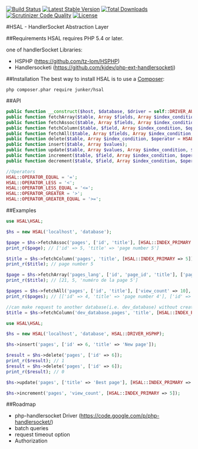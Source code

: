 [![Build Status](https://travis-ci.org/Junker/HSAL.svg?branch=master)](https://travis-ci.org/Junker/HSAL)
[![Latest Stable Version](https://poser.pugx.org/junker/hsal/v/stable)](https://packagist.org/packages/junker/hsal)
[![Total Downloads](https://poser.pugx.org/junker/hsal/downloads)](https://packagist.org/packages/junker/hsal)
[![Scrutinizer Code Quality](https://scrutinizer-ci.com/g/Junker/HSAL/badges/quality-score.png?b=master)](https://scrutinizer-ci.com/g/Junker/HSAL/?branch=master)
[![License](https://poser.pugx.org/junker/hsal/license)](https://packagist.org/packages/junker/hsal)


#HSAL - HandlerSocket Abstraction Layer


##Requirements
HSAL requires PHP 5.4 or later.

one of handlerSocket Libraries: 
* HSPHP (https://github.com/tz-lom/HSPHP)
* Handlersocketi (https://github.com/kjdev/php-ext-handlersocketi)


##Installation
The best way to install HSAL is to use a [Composer](https://getcomposer.org/download):

    php composer.phar require junker/hsal



##API

```php
public function __construct($host, $database, $driver = self::DRIVER_AUTO);
public function fetchArray($table, Array $fields, Array $index_condition, $operator = HSAL::OPERATOR_EQUAL); 
public function fetchAssoc($table, Array $fields, Array $index_condition, $operator = HSAL::OPERATOR_EQUAL);
public function fetchColumn($table, $field, Array $index_condition, $operator = HSAL::OPERATOR_EQUAL);
public function fetchAll($table, Array $fields, Array $index_condition, $operator = HSAL::OPERATOR_EQUAL, $limit = 1000, $offset = 0);
public function delete($table, Array $index_condition, $operator = HSAL::OPERATOR_EQUAL);
public function insert($table, Array $values);
public function update($table, Array $values, Array $index_condition, $operator = HSAL::OPERATOR_EQUAL);
public function increment($table, $field, Array $index_condition, $operator = HSAL::OPERATOR_EQUAL, $increment = 1);
public function decrement($table, $field, Array $index_condition, $operator = HSAL::OPERATOR_EQUAL, $decrement = 1);

//Operators
HSAL::OPERATOR_EQUAL = '=';
HSAL::OPERATOR_LESS = '<';
HSAL::OPERATOR_LESS_EQUAL = '<=';
HSAL::OPERATOR_GREATER = '>';
HSAL::OPERATOR_GREATER_EQUAL = '>=';
```

##Examples

```php
use HSAL\HSAL;

$hs = new HSAL('localhost', 'database');

$page = $hs->fetchAssoc('pages', ['id', 'title'], [HSAL::INDEX_PRIMARY => 5]); //SELECT id,title FROM pages WHERE id=5
print_r($page); // ['id' => 5, 'title' => 'page number 5']

$title = $hs->fetchColumn('pages', 'title', [HSAL::INDEX_PRIMARY => 5]); //SELECT title FROM pages WHERE id=5
print_r($title); // page number 5

$page = $hs->fetchArray('pages_lang', ['id', 'page_id', 'title'], ['page_lang' => [5,2]]); //SELECT id,page_id,title FROM pages_lang WHERE page_id=5 AND language_id=2
print_r($title); // [21, 5, 'numéro de la page 5']

$pages = $hs->fetchAll('pages', ['id', 'title'], ['view_count' => 10], HSAL::OPERATOR_GREATER, 10); //SELECT id,title FROM pages WHERE view_count>10 LIMIT 10
print_r($pages); // [['id' => 4, 'title' => 'page number 4'], ['id' => 5, 'title' => 'page number 5']] 

//can make request to another database(i.e. dev_database) without creating new HSAL instance
$title = $hs->fetchColumn('dev_database.pages', 'title', [HSAL::INDEX_PRIMARY => 5]); //SELECT title FROM dev_database.pages WHERE id=5

```

```php
use HSAL\HSAL;

$hs = new HSAL('localhost', 'database', HSAL::DRIVER_HSPHP);

$hs->insert('pages', ['id' => 6, 'title' => 'New page']);

$result = $hs->delete('pages', ['id' => 6]);
print_r($result); // 1
$result = $hs->delete('pages', ['id' => 6]);
print_r($result); // 0

$hs->update('pages', ['title' => 'Best page'], [HSAL::INDEX_PRIMARY => 5]);

$hs->increment('pages', 'view_count', [HSAL::INDEX_PRIMARY => 5]);


```

##Roadmap
* php-handlersocket Driver (https://code.google.com/p/php-handlersocket/)
* batch queries 
* request timeout option
* Authorization